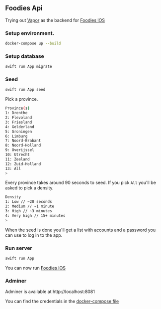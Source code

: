 ## Foodies Api

Trying out [Vapor](https://vapor.codes) as the backend for [Foodies IOS](https://github.com/stewartrule/FoodiesIOS)

### Setup environment.

```bash
docker-compose up --build
```

### Setup database

```bash
swift run App migrate
```

### Seed

```bash
swift run App seed
```

Pick a province.

```bash
Province(s)
1: Drenthe
2: Flevoland
3: Friesland
4: Gelderland
5: Groningen
6: Limburg
7: Noord-Brabant
8: Noord-Holland
9: Overijssel
10: Utrecht
11: Zeeland
12: Zuid-Holland
13: All
>
```

Every province takes around 90 seconds to seed. If you pick `All` you'll be asked to pick a density.

```bash
Density
1: Low // ~20 seconds
2: Medium // ~1 minute
3: High // ~3 minutes
4: Very high // 15+ minutes
>
```

When the seed is done you'll get a list with accounts and a password you can use to log in to the app.

### Run server

```bash
swift run App
```

You can now run [Foodies IOS](https://github.com/stewartrule/FoodiesIOS)

### Adminer

Adminer is available at http://localhost:8081

You can find the credentials in the [docker-compose file](https://github.com/stewartrule/FoodiesApi/blob/main/docker-compose.yml#L25-L27)
